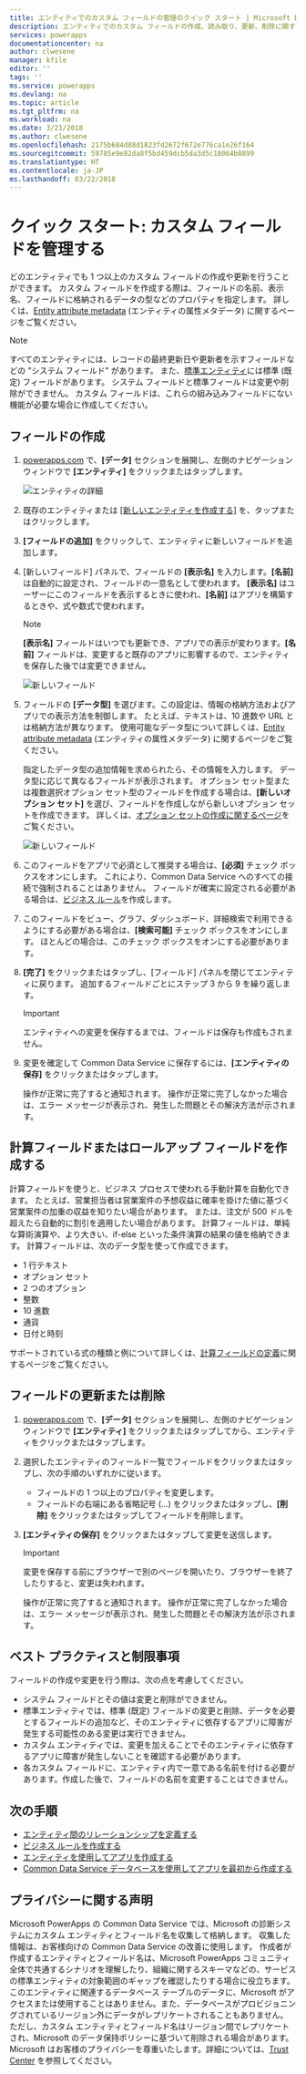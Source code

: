 ```yaml
---
title: エンティティでのカスタム フィールドの管理のクイック スタート | Microsoft Docs
description: エンティティでのカスタム フィールドの作成、読み取り、更新、削除に関するクイック スタートです。
services: powerapps
documentationcenter: na
author: clwesene
manager: kfile
editor: ''
tags: ''
ms.service: powerapps
ms.devlang: na
ms.topic: article
ms.tgt_pltfrm: na
ms.workload: na
ms.date: 3/21/2018
ms.author: clwesene
ms.openlocfilehash: 2175b684d88d1823fd2672f672e776ca1e26f164
ms.sourcegitcommit: 59785e9e82da8f5bd459dcb5da3d5c18064b0899
ms.translationtype: HT
ms.contentlocale: ja-JP
ms.lasthandoff: 03/22/2018
---
```

# <a name="quickstart-manage-custom-fields"></a>クイック スタート: カスタム フィールドを管理する
どのエンティティでも 1 つ以上のカスタム フィールドの作成や更新を行うことができます。 カスタム フィールドを作成する際は、フィールドの名前、表示名、フィールドに格納されるデータの型などのプロパティを指定します。 詳しくは、[Entity attribute metadata](../../developer/common-data-service/entity-attribute-metadata.md) (エンティティの属性メタデータ) に関するページをご覧ください。

> [!NOTE]
> すべてのエンティティには、レコードの最終更新日や更新者を示すフィールドなどの "システム フィールド" があります。 また、[標準エンティティ](data-platform-intro.md#system-fields)には標準 (既定) フィールドがあります。 システム フィールドと標準フィールドは変更や削除ができません。 カスタム フィールドは、これらの組み込みフィールドにない機能が必要な場合に作成してください。

## <a name="create-a-field"></a>フィールドの作成

1. [powerapps.com](https://web.powerapps.com) で、**[データ]** セクションを展開し、左側のナビゲーション ウィンドウで **[エンティティ]** をクリックまたはタップします。

    ![エンティティの詳細](./media/data-platform-cds-create-entity/entitylist.png "エンティティの一覧")

2. 既存のエンティティまたは [[新しいエンティティを作成する]](data-platform-create-entity.md) を、タップまたはクリックします。

3. **[フィールドの追加]** をクリックして、エンティティに新しいフィールドを追加します。

4. [新しいフィールド] パネルで、フィールドの **[表示名]** を入力します。**[名前]** は自動的に設定され、フィールドの一意名として使われます。 **[表示名]** はユーザーにこのフィールドを表示するときに使われ、**[名前]** はアプリを構築するときや、式や数式で使われます。

    > [!NOTE]
    > **[表示名]** フィールドはいつでも更新でき、アプリでの表示が変わります。**[名前]** フィールドは、変更すると既存のアプリに影響するので、エンティティを保存した後では変更できません。

    ![新しいフィールド](./media/data-platform-cds-create-entity/newfieldpanel.png "[新しいフィールド] パネル")

5. フィールドの **[データ型]** を選びます。この設定は、情報の格納方法およびアプリでの表示方法を制御します。 たとえば、テキストは、10 進数や URL とは格納方法が異なります。 使用可能なデータ型について詳しくは、[Entity attribute metadata](../../developer/common-data-service/entity-attribute-metadata.md) (エンティティの属性メタデータ) に関するページをご覧ください。

    指定したデータ型の追加情報を求められたら、その情報を入力します。 データ型に応じて異なるフィールドが表示されます。 オプション セット型または複数選択オプション セット型のフィールドを作成する場合は、**[新しいオプション セット]** を選び、フィールドを作成しながら新しいオプション セットを作成できます。 詳しくは、[オプション セットの作成に関するページ](custom-picklists.md)をご覧ください。

    ![新しいフィールド](./media/data-platform-cds-create-entity/newfieldpanel-2.png "[新しいフィールド] パネル")


7. このフィールドをアプリで必須として推奨する場合は、**[必須]** チェック ボックスをオンにします。 これにより、Common Data Service へのすべての接続で強制されることはありません。 フィールドが確実に設定される必要がある場合は、[ビジネス ルール](data-platform-create-business-rule.md)を作成します。

8. このフィールドをビュー、グラフ、ダッシュボード、詳細検索で利用できるようにする必要がある場合は、**[検索可能]** チェック ボックスをオンにします。 ほとんどの場合は、このチェック ボックスをオンにする必要があります。

9. **[完了]** をクリックまたはタップし、[フィールド] パネルを閉じてエンティティに戻ります。 追加するフィールドごとにステップ 3 から 9 を繰り返します。
   
    > [!IMPORTANT]
    > エンティティへの変更を保存するまでは、フィールドは保存も作成もされません。

10. 変更を確定して Common Data Service に保存するには、**[エンティティの保存]** をクリックまたはタップします。

    操作が正常に完了すると通知されます。 操作が正常に完了しなかった場合は、エラー メッセージが表示され、発生した問題とその解決方法が示されます。

## <a name="create-a-calculated-or-roll-up-field"></a>計算フィールドまたはロールアップ フィールドを作成する

計算フィールドを使うと、ビジネス プロセスで使われる手動計算を自動化できます。 たとえば、営業担当者は営業案件の予想収益に確率を掛けた値に基づく営業案件の加重の収益を知りたい場合があります。 または、注文が 500 ドルを超えたら自動的に割引を適用したい場合があります。 計算フィールドは、単純な算術演算や、より大きい、if-else といった条件演算の結果の値を格納できます。 計算フィールドは、次のデータ型を使って作成できます。

* 1 行テキスト
* オプション セット
* 2 つのオプション
* 整数
* 10 進数
* 通貨
* 日付と時刻

サポートされている式の種類と例について詳しくは、[計算フィールドの定義](/dynamics365/customer-engagement/customize/define-calculated-fields)に関するページをご覧ください。


## <a name="update-or-delete-a-field"></a>フィールドの更新または削除
1. [powerapps.com](https://web.powerapps.com) で、**[データ]** セクションを展開し、左側のナビゲーション ウィンドウで **[エンティティ]** をクリックまたはタップしてから、エンティティをクリックまたはタップします。
2. 選択したエンティティのフィールド一覧でフィールドをクリックまたはタップし、次の手順のいずれかに従います。
   
   * フィールドの 1 つ以上のプロパティを変更します。
   * フィールドの右端にある省略記号 (...) をクリックまたはタップし、**[削除]** をクリックまたはタップしてフィールドを削除します。

3. **[エンティティの保存]** をクリックまたはタップして変更を送信します。
   
    > [!IMPORTANT]
    > 変更を保存する前にブラウザーで別のページを開いたり、ブラウザーを終了したりすると、変更は失われます。

    操作が正常に完了すると通知されます。 操作が正常に完了しなかった場合は、エラー メッセージが表示され、発生した問題とその解決方法が示されます。

## <a name="best-practices-and-restrictions"></a>ベスト プラクティスと制限事項
フィールドの作成や変更を行う際は、次の点を考慮してください。

* システム フィールドとその値は変更と削除ができません。
* 標準エンティティでは、標準 (既定) フィールドの変更と削除、データを必要とするフィールドの追加など、そのエンティティに依存するアプリに障害が発生する可能性のある変更は実行できません。
* カスタム エンティティでは、変更を加えることでそのエンティティに依存するアプリに障害が発生しないことを確認する必要があります。
* 各カスタム フィールドに、エンティティ内で一意である名前を付ける必要があります。作成した後で、フィールドの名前を変更することはできません。

## <a name="next-steps"></a>次の手順
* [エンティティ間のリレーションシップを定義する](data-platform-entity-lookup.md)
* [ビジネス ルールを作成する](data-platform-create-business-rule.md)
* [エンティティを使用してアプリを作成する](../canvas-apps/data-platform-create-app.md)
* [Common Data Service データベースを使用してアプリを最初から作成する](../canvas-apps/data-platform-create-app-scratch.md)

## <a name="privacy-notice"></a>プライバシーに関する声明
Microsoft PowerApps の Common Data Service では、Microsoft の診断システムにカスタム エンティティとフィールド名を収集して格納します。  収集した情報は、お客様向けの Common Data Service の改善に使用します。 作成者が作成するエンティティとフィールド名は、Microsoft PowerApps コミュニティ全体で共通するシナリオを理解したり、組織に関するスキーマなどの、サービスの標準エンティティの対象範囲のギャップを確認したりする場合に役立ちます。 このエンティティに関連するデータベース テーブルのデータに、Microsoft がアクセスまたは使用することはありません。また、データベースがプロビジョニングされているリージョン外にデータがレプリケートされることもありません。 ただし、カスタム エンティティとフィールド名はリージョン間でレプリケートされ、Microsoft のデータ保持ポリシーに基づいて削除される場合があります。 Microsoft はお客様のプライバシーを尊重いたします。詳細については、[Trust Center](https://www.microsoft.com/trustcenter/Privacy/default.aspx) を参照してください。


